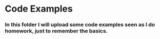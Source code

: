 # Code Examples

### In this folder I will upload some code examples seen as I do homework, just to remember the basics.
